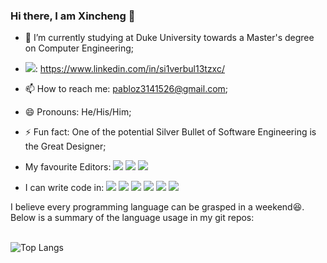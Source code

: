 ### Hi there, I am Xincheng 👋

- 🌱 I’m currently studying at Duke University towards a Master's degree on Computer Engineering;
- <img src="https://img.shields.io/badge/LinkedIn-0077B5?style=for-the-badge&logo=linkedin&logoColor=white" />: https://www.linkedin.com/in/si1verbul13tzxc/
- 📫 How to reach me: pabloz3141526@gmail.com;
- 😄 Pronouns: He/His/Him;
- ⚡ Fun fact: One of the potential Silver Bullet of Software Engineering is the Great Designer;

- My favourite Editors: <img src="https://img.shields.io/badge/Emacs-%237F5AB6.svg?&style=for-the-badge&logo=gnu-emacs&logoColor=white" />  <img src="https://img.shields.io/badge/Xcode-007ACC?style=for-the-badge&logo=Xcode&logoColor=white" />  <img src="https://img.shields.io/badge/VSCode-0078D4?style=for-the-badge&logo=visual%20studio%20code&logoColor=white" />

- I can write code in: <img src="https://img.shields.io/badge/C-00599C?style=for-the-badge&logo=c&logoColor=white" /> <img src="https://img.shields.io/badge/C%2B%2B-00599C?style=for-the-badge&logo=c%2B%2B&logoColor=white" /> <img src = "https://img.shields.io/badge/java-%23ED8B00.svg?style=for-the-badge&logo=openjdk&logoColor=white" /> <img src="https://img.shields.io/badge/Python-FFD43B?style=for-the-badge&logo=python&logoColor=blue" /> <img src="https://img.shields.io/badge/Swift-FA7343?style=for-the-badge&logo=swift&logoColor=white" /> <img src="https://img.shields.io/badge/JavaScript-323330?style=for-the-badge&logo=javascript&logoColor=F7DF1E" />

I believe every programming language can be grasped in a weekend😆. Below is a summary of the language usage in my git repos:
<br/><br/>

![Top Langs](https://github-readme-stats.vercel.app/api/top-langs/?username=Si1verBul13tzxc&layout=donut)



<!--
**Si1verBul13tzxc/Si1verBul13tzxc** is a ✨ _special_ ✨ repository because its `README.md` (this file) appears on your GitHub profile.

Here are some ideas to get you started:

- 🔭 I’m currently working on ...
- 🌱 I’m currently learning ...
- 👯 I’m looking to collaborate on ...
- 🤔 I’m looking for help with ...
- 💬 Ask me about ...
- 📫 How to reach me: ...
- 😄 Pronouns: ...
- ⚡ Fun fact: ...
-->
